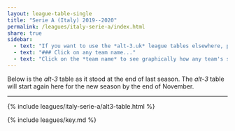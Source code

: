 ```yaml
---
layout: league-table-single
title: "Serie A (Italy) 2019--2020"
permalink: /leagues/italy-serie-a/index.html
share: true
sidebar:
  - text: "If you want to use the *alt-3.uk* league tables elsewhere, please be sure to read the [License and Disclaimer](/about/license) page first."
  - text: "### Click on any team name..."
  - text: "Click on the *team name* to see graphically how any team's schedule strength evolves through the season."
---
```


Below is the _alt-3_ table as it stood at the end of last season. The _alt-3_ table will start again here for the new season by the end of November.

-----

<!-- This page will normally be updated at 22:00 (London time) on match days. -->

{% include leagues/italy-serie-a/alt3-table.html %}

{% include leagues/key.md %}
